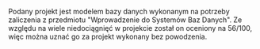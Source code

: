 Podany projekt jest modelem bazy danych wykonanym na potrzeby zaliczenia z przedmiotu "Wprowadzenie do Systemów Baz Danych".
Ze względu na wiele niedociągnięć w projekcie został on oceniony na 56/100, więc można uznać go za projekt wykonany bez powodzenia.
